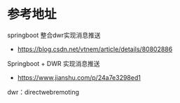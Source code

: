 # 参考地址
springboot 整合dwr实现消息推送
- https://blog.csdn.net/vtnem/article/details/80802886

Springboot + DWR 实现消息推送
- https://www.jianshu.com/p/24a7e3298ed1

dwr：directwebremoting


